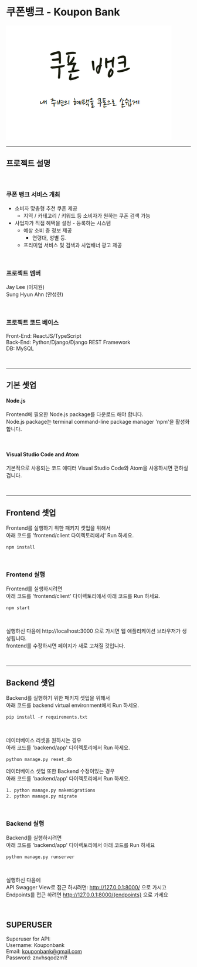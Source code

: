 # 쿠폰뱅크 - Koupon Bank

![쿠폰뱅크 메인사진](/images/쿠폰뱅크.PNG)

***
## 프로젝트 설명

<br>

### 쿠폰 뱅크 서비스 개최
- 소비자 맞춤형 추천 쿠폰 제공
  - 지역 / 카테고리 / 키워드 등 소비자가 원하는 쿠폰 검색 가능
- 사업자가 직접 혜택을 설정 - 등록하는 시스템
  - 예상 소비 층 정보 제공
    - 연령대, 성별 등.
  - 프리미엄 서비스 및 검색과 사업배너 광고 제공

<br>

### 프로젝트 멤버
Jay Lee (이지원) <br>
Sung Hyun Ahn (안성현)

<br>

### 프로젝트 코드 베이스
Front-End: ReactJS/TypeScript <br>
Back-End: Python/Django/Django REST Framework <br>
DB: MySQL

<br>

*** 
## 기본 셋업
#### Node.js
Frontend에 필요한 Node.js package를 다운로드 해야 합니다. <br>
Node.js package는 terminal command-line package manager 'npm'을 활성화합니다. 

<br>

#### Visual Studio Code and Atom 
기본적으로 사용되는 코드 에디터 Visual Studio Code와 Atom을 사용하시면 편하실 겁니다.

<br>

***
## Frontend 셋업 
Frontend를 실행하기 위한 패키지 셋업을 위해서 <br>
아래 코드를 'frontend/client 다이렉토리에서' Run 하세요. <br>

```
npm install
```

<br>

### Frontend 실행
Frontend를 실행하시려면 <br>
아래 코드를 'frontend/client' 다이렉토리에서 아래 코드를 Run 하세요. <br> 

```
npm start
```

<br>

실행하신 다음에 http://localhost:3000 으로 가시면 웹 애플리케이션 브라우저가 생성됩니다. <br>
frontend를 수정하시면 페이지가 새로 고쳐질 것입니다.

<br>

***
## Backend 셋업
Backend를 실행하기 위한 패키지 셋업을 위해서 <br>
아래 코드를 backend virtual environment에서 Run 하세요. <br>

```
pip install -r requirements.txt
```

<br>

데이터베이스 리셋을 원하시는 경우 <br>
아래 코드를 'backend/app' 다이렉토리에서 Run 하세요. <br>

```
python manage.py reset_db
```

데이터베이스 셋업 또한 Backend 수정이있는 경우 <br>
아래 코드를 'backend/app' 다이렉토리에서 Run 하세요. <br>

```
1. python manage.py makemigrations
2. python manage.py migrate
```

<br>

### Backend 실행
Backend를 실행하시려면 <br>
아래 코드를 'backend/app' 다이렉토리에서 아래 코드를 Run 하세요 <br>
```
python manage.py runserver
```

<br>

실행하신 다음에 <br>
API Swagger View로 접근 하시려면: http://127.0.0.1:8000/ 으로 가시고 <br>
Endpoints를 접근 하려면 http://127.0.0.1:8000/{endpoints} 으로 가세요

<br>

## SUPERUSER
Superuser for API: <br>
Username: Kouponbank <br>
Email: kouponbank@gmail.com <br>
Password: znvhsqodzm1! <br>




